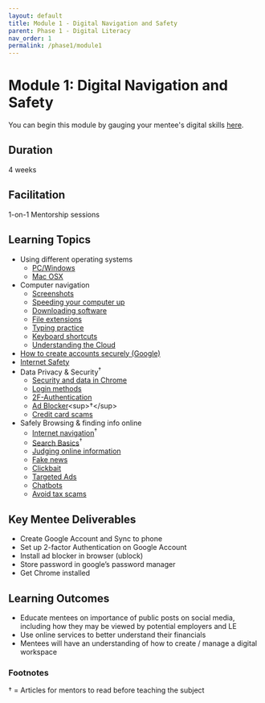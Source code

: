 ```yaml
---
layout: default
title: Module 1 - Digital Navigation and Safety
parent: Phase 1 - Digital Literacy
nav_order: 1
permalink: /phase1/module1
---
```


# Module 1: Digital Navigation and Safety

You can begin this module by gauging your mentee's digital skills [here](/supplemental/digitalLiteracy/digitalProficiencyPairing).

## Duration 

4 weeks

## Facilitation

1-on-1 Mentorship sessions

## Learning Topics

- Using different operating systems
  - [PC/Windows](https://www.digitallearn.org/courses/using-a-pc-windows-10-new)
  - [Mac OSX](https://www.digitallearn.org/courses/using-a-mac-os-x)
- Computer navigation
  - [Screenshots](https://edu.gcfglobal.org/en/techsavvy/taking-screenshots/1/)
  - [Speeding your computer up](https://edu.gcfglobal.org/en/basic-computer-skills/tips-for-speeding-up-your-computer/1/)
  - [Downloading software](https://edu.gcfglobal.org/en/basic-computer-skills/installing-software-on-your-mac/1/)
  - [File extensions](https://edu.gcfglobal.org/en/basic-computer-skills/understanding-file-extensions/1/)
  - [Typing practice](https://edu.gcfglobal.org/en/typing/typing/1/)
  - [Keyboard shortcuts](https://edu.gcfglobal.org/en/techsavvy/keyboard-shortcuts/1/)
  - [Understanding the Cloud](https://edu.gcfglobal.org/en/computerbasics/understanding-the-cloud/1/)
- [How to create accounts securely (Google)](https://edu.gcfglobal.org/en/googleaccount/)
- [Internet Safety](https://edu.gcfglobal.org/en/internetsafety/)
- Data Privacy & Security<sup>†</sup>
  - [Security and data in Chrome](https://edu.gcfglobal.org/en/chrome/privacy-and-security-in-chrome/1/)
  - [Login methods](https://edu.gcfglobal.org/en/thenow/understanding-login-methods/1/)
  - [2F-Authentication](https://edu.gcfglobal.org/en/thenow/what-is-twofactor-authentication/1/)
  - [Ad Blocker](https://nordvpn.com/blog/what-is-ad-blocking/#:~:text=An%20ad%20blocker%20is%20any,web%20page%20against%20massive%20blacklists.)<sup>†</sup>
  - [Credit card scams](https://edu.gcfglobal.org/en/thenow/common-credit-card-scams/1/)
- Safely Browsing & finding info online
  - [Internet navigation](/curriculum/supplemental/digitalLiteracy/theInternet)<sup>†</sup>
  - [Search Basics](/curriculum/supplemental/digitalLiteracy/internetSearch)<sup>†</sup>
  - [Judging online information](https://edu.gcfglobal.org/en/digital-media-literacy/judging-online-information/1/)
  - [Fake news](https://edu.gcfglobal.org/en/thenow/what-is-fake-news/1/)
  - [Clickbait](https://edu.gcfglobal.org/en/thenow/what-is-clickbait/1/)
  - [Targeted Ads](https://edu.gcfglobal.org/en/thenow/what-is-targeted-advertising/1/)
  - [Chatbots](https://edu.gcfglobal.org/en/thenow/what-are-chatbots/1/)
  - [Avoid tax scams](https://edu.gcfglobal.org/en/online-money-tips/how-to-avoid-tax-scams/1/)

## Key Mentee Deliverables

- Create Google Account and Sync to phone
- Set up 2-factor Authentication on Google Account
- Install ad blocker in browser (ublock)
- Store password in google’s password manager
- Get Chrome installed

## Learning Outcomes

- Educate mentees on importance of public posts on social media, including how they may be viewed by potential employers and LE
- Use online services to better understand their financials
- Mentees will have an understanding of how to create / manage a digital workspace

### Footnotes

† = Articles for mentors to read before teaching the subject
